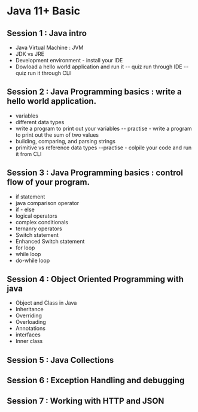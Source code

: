 # Java 11+ Basic
## Session 1 : Java intro
- Java Virtual Machine : JVM 
- JDK vs JRE 
- Development environment - install your IDE 
- Dowload a hello world application and run it
-- quiz run through IDE
-- quiz run it through CLI

## Session 2 : Java Programming basics : write a hello world application.
- variables 
- different data types
- write a program to print out your variables
-- practise - write a program to print out the sum of two values 
- building, comparing, and parsing strings
- primitive vs reference data types
--practise - colpile your code and run it from CLI

## Session 3 : Java Programming basics : control flow of your program.
- if statement 
- java comparison operator
- if - else 
- logical operators
- complex conditionals
- ternanry operators
- Switch statement 
- Enhanced Switch statement 
- for loop 
- while loop
- do-while loop

## Session 4 : Object Oriented Programming with java 
- Object and Class in Java 
- Inheritance
- Overriding
- Overloading
- Annotations
- interfaces
- Inner class

## Session 5 : Java Collections 
## Session 6 : Exception Handling and debugging
## Session 7 : Working with HTTP and JSON
